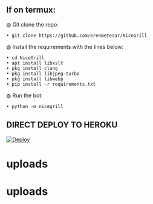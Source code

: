 ## If on termux:

◍ Git clone the repo:

    • git clone https://github.com/erenmetesar/NiceGrill

◍ Install the requirements with the lines below:

    • cd NiceGrill
    • apt install libxslt
    • pkg install clang
    • pkg install libjpeg-turbo
    • pkg install libwebp
    • pip install -r requirements.txt

◍ Run the bot:

    • python -m nicegrill

## DIRECT DEPLOY TO HEROKU


[![Deploy](https://www.herokucdn.com/deploy/button.svg)](https://dashboard.heroku.com/new?button-url=https%3A%2F%2Fgithub.com%2Ferenmetesar%2FNiceGrill_Heroku&template=https%3A%2F%2Fgithub.com%2Ferenmetesar%2FNiceGrill_Heroku)
# uploads
# uploads
